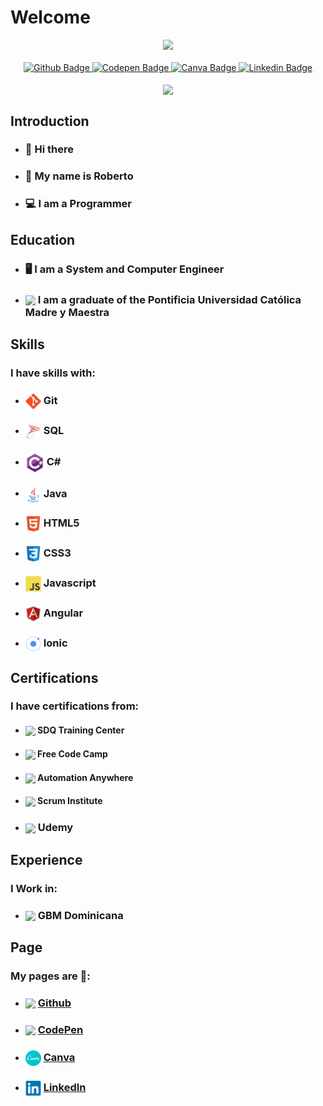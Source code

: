 # Welcome

<div align="center">
  <img style="height:200px; text-align: center;" src="https://github.com/robertokepp.png"/>
</div>

</br>

<div align="center">
  <a href="https://github.com/robertokepp">
    <img src="https://img.shields.io/badge/github-black?style=for-the-badge&logo=github&logoColor=white" alt="Github Badge"/>
  </a>
  <a href="https://codepen.io/robertokepp">
    <img src="https://img.shields.io/badge/codepen-black?style=for-the-badge&logo=codepen&logoColor=white" alt="Codepen Badge"/>
  </a>
  <a href="https://robertokepp.my.canva.site">
    <img src="https://img.shields.io/badge/canva-black?style=for-the-badge&logo=canva&logoColor=white" alt="Canva Badge"/>
  </a>
    <a href="https://linkedin.com/in/robertokepp">
    <img src="https://img.shields.io/badge/linkedin-black?style=for-the-badge&logo=linkedin&logoColor=white" alt="Linkedin Badge"/>
  </a>
</div>

</br>

<div align="center">
  <img style="height:25px; vertical-align: middle;" src="https://img.shields.io/badge/Programmer-Badge-green">  
</div>
  
## Introduction

* ### 👋 Hi there

* ### 📛 My name is Roberto

* ### 💻 I am a Programmer 
  
## Education

* ### 🖥️ I am a System and Computer Engineer

* ### <img style="height:25px; vertical-align: middle;" src="https://encrypted-tbn0.gstatic.com/images?q=tbn:ANd9GcS_SnpBP0R5CrXV8TdUd7HoNgjGxVrgis6cUxlGPP2tbHYGUedBobyrGHbgfaA1Cp7ZMwo&usqp=CAU"> I am a graduate of the Pontificia Universidad Católica Madre y Maestra


## Skills

### I have skills with:

* ### <img style="height:25px; vertical-align: middle;" src="https://github.com/devicons/devicon/blob/master/icons/git/git-original.svg"> Git

* ### <img style="height:25px; vertical-align: middle;" src="https://github.com/devicons/devicon/blob/master/icons/microsoftsqlserver/microsoftsqlserver-original.svg"> SQL

* ### <img style="height:30px; vertical-align: middle;" src="https://github.com/devicons/devicon/blob/master/icons/csharp/csharp-original.svg"> C# 

* ### <img style="height:25px; vertical-align: middle;" src="https://github.com/devicons/devicon/blob/master/icons/java/java-original.svg"> Java

* ### <img style="height:25px; vertical-align: middle;" src="https://github.com/devicons/devicon/blob/master/icons/html5/html5-original.svg"> HTML5

* ### <img style="height:25px; vertical-align: middle;" src="https://github.com/devicons/devicon/blob/master/icons/css3/css3-original.svg"> CSS3

* ### <img style="height:25px; vertical-align: middle;" src="https://github.com/devicons/devicon/blob/master/icons/javascript/javascript-original.svg"> Javascript

* ### <img style="height:25px; vertical-align: middle;" src="https://github.com/devicons/devicon/blob/master/icons/angularjs/angularjs-original.svg"> Angular

* ### <img style="height:25px; vertical-align: middle;" src="https://github.com/devicons/devicon/blob/master/icons/ionic/ionic-original.svg"> Ionic


## Certifications

### I have certifications from:

* #### <img style="height:25px; vertical-align: middle;" src="https://media.licdn.com/dms/image/C4E0BAQFm04bZsiHGBg/company-logo_200_200/0/1579107331432?e=2147483647&v=beta&t=14-TMISkjBEaYiG7RA8hsRg6QdYj8akST8l6g8zQBLQ"> SDQ Training Center 

* #### <img style="height:25px; vertical-align: middle;" src="https://global.discourse-cdn.com/freecodecamp/original/3X/0/d/0dfd4cee71326b4221fa2894f3429390af28c481.png"> Free Code Camp

* #### <img style="height:25px; vertical-align: middle;" src="https://pbs.twimg.com/profile_images/1046888625424687104/G-XuXLML_400x400.jpg"> Automation Anywhere 

* #### <img style="height:25px; vertical-align: middle;" src="https://mir-s3-cdn-cf.behance.net/user/115/506a80486420707.5e3af64ab292c.jpg"> Scrum Institute

* ### <img style="height:25px; vertical-align: middle;" src="https://pbs.twimg.com/profile_images/1415325668787855361/nxZY4zVv_400x400.png"> Udemy


## Experience

### I Work in: 

* ### <img style="height:25px; vertical-align: middle;" src="https://www.gbm.net/wp-content/uploads/2023/07/logo-de-GBM.svg"> GBM Dominicana


## Page

### My pages are 📝: 

* ### <img style="height:25px; vertical-align: middle;" src="https://upload.wikimedia.org/wikipedia/commons/thumb/a/ae/Github-desktop-logo-symbol.svg/1024px-Github-desktop-logo-symbol.svg.png"> [Github](https://github.com/robertokepp) 

* ### <img style="height:25px; vertical-align: middle;" src="https://cdn-icons-png.flaticon.com/512/1626/1626319.png"> [CodePen](https://codepen.io/robertokepp)

* ### <img style="height:25px; vertical-align: middle;" src="https://github.com/devicons/devicon/blob/master/icons/canva/canva-original.svg"> [Canva](https://robertokepp.my.canva.site)
 
* ### <img style="height:25px; vertical-align: middle;" src="https://github.com/devicons/devicon/blob/master/icons/linkedin/linkedin-original.svg"> [LinkedIn](https://linkedin.com/in/robertokepp)
